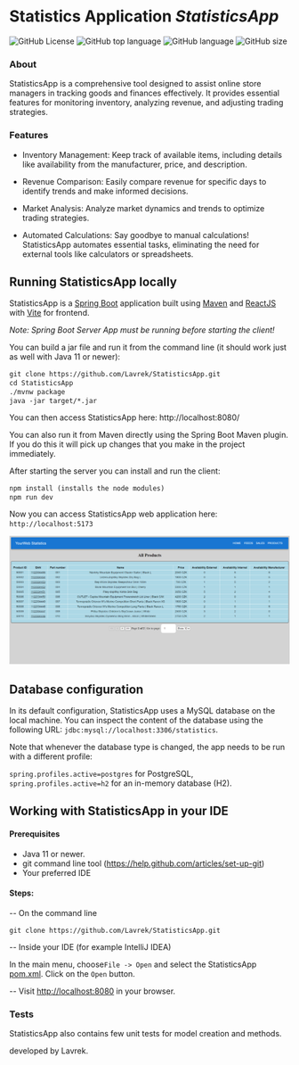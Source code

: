 # Statistics Application _StatisticsApp_

<img alt="GitHub License" src="https://img.shields.io/badge/License-MIT-green?style=for-the-badge">
<img alt="GitHub top language" src="https://img.shields.io/github/languages/top/Lavrek/StatisticsApp?style=for-the-badge">
<img alt="GitHub language" src="https://img.shields.io/badge/JavaScript-38.5%25-886FBF?style=for-the-badge">
<img alt="GitHub size" src="https://img.shields.io/badge/Repository%20Size-291%20KB-blue?style=for-the-badge">

### About

StatisticsApp is a comprehensive tool designed to assist online store managers in tracking goods and finances
effectively. It provides essential features for monitoring inventory, analyzing revenue, and adjusting trading
strategies.

### Features

* Inventory Management: Keep track of available items, including details like availability from the manufacturer, price,
  and description.

* Revenue Comparison: Easily compare revenue for specific days to identify trends and make informed decisions.

* Market Analysis: Analyze market dynamics and trends to optimize trading strategies.

* Automated Calculations: Say goodbye to manual calculations! StatisticsApp automates essential tasks, eliminating the
  need for external tools like calculators or spreadsheets.

## Running StatisticsApp locally

StatisticsApp is a [Spring Boot](https://spring.io/guides/gs/spring-boot) application built
using [Maven](https://spring.io/guides/gs/maven/) and [ReactJS](https://legacy.reactjs.org/docs/getting-started.html) with [Vite](https://vitejs.dev/guide/) for frontend. 

_Note: Spring Boot Server App must be running before starting the client!_

You can build a jar file and run it from the command line (it should
work just as well with Java 11 or newer):


```
git clone https://github.com/Lavrek/StatisticsApp.git
cd StatisticsApp
./mvnw package
java -jar target/*.jar
```

You can then access StatisticsApp here: http://localhost:8080/

You can also run it from Maven directly using the Spring Boot Maven plugin. If you do this it will pick up changes that
you make in the project immediately.


After starting the server you can install and run the client:
```
npm install (installs the node modules)
npm run dev
```
Now you can access StatisticsApp web application here: `http://localhost:5173`

![StatisticsApp](stat.png)


## Database configuration

In its default configuration, StatisticsApp uses a MySQL database on the local machine. You can inspect the content of
the database using the following URL: `jdbc:mysql://localhost:3306/statistics`.

Note that whenever the database type is changed, the app needs to be run with a different profile:

`spring.profiles.active=postgres` for PostgreSQL,
`spring.profiles.active=h2` for an in-memory database (H2).

## Working with StatisticsApp in your IDE

#### Prerequisites

* Java 11 or newer.
* git command line tool (https://help.github.com/articles/set-up-git)
* Your preferred IDE

#### Steps:

-- On the command line

```
git clone https://github.com/Lavrek/StatisticsApp.git
```

-- Inside your IDE (for example IntelliJ IDEA)

In the main menu, choose`File -> Open` and select the StatisticsApp [pom.xml](pom.xml). Click on the `Open` button.

-- Visit [http://localhost:8080](http://localhost:8080 "StatisticsApp home") in your browser.

### Tests

StatisticsApp also contains few unit tests for model creation and methods.

developed by Lavrek.